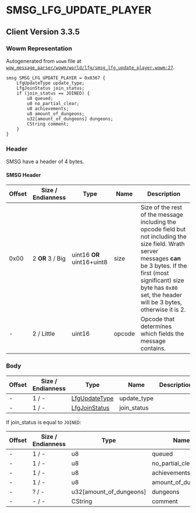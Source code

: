 # SMSG_LFG_UPDATE_PLAYER

## Client Version 3.3.5

### Wowm Representation

Autogenerated from `wowm` file at [`wow_message_parser/wowm/world/lfg/smsg_lfg_update_player.wowm:27`](https://github.com/gtker/wow_messages/tree/main/wow_message_parser/wowm/world/lfg/smsg_lfg_update_player.wowm#L27).
```rust,ignore
smsg SMSG_LFG_UPDATE_PLAYER = 0x0367 {
    LfgUpdateType update_type;
    LfgJoinStatus join_status;
    if (join_status == JOINED) {
        u8 queued;
        u8 no_partial_clear;
        u8 achievements;
        u8 amount_of_dungeons;
        u32[amount_of_dungeons] dungeons;
        CString comment;
    }
}
```
### Header

SMSG have a header of 4 bytes.

#### SMSG Header

| Offset | Size / Endianness | Type   | Name   | Description |
| ------ | ----------------- | ------ | ------ | ----------- |
| 0x00   | 2 **OR** 3 / Big           | uint16 **OR** uint16+uint8 | size | Size of the rest of the message including the opcode field but not including the size field. Wrath server messages **can** be 3 bytes. If the first (most significant) size byte has `0x80` set, the header will be 3 bytes, otherwise it is 2.|
| -      | 2 / Little| uint16 | opcode | Opcode that determines which fields the message contains. |

### Body

| Offset | Size / Endianness | Type | Name | Description | Comment |
| ------ | ----------------- | ---- | ---- | ----------- | ------- |
| - | 1 / - | [LfgUpdateType](lfgupdatetype.md) | update_type |  |  |
| - | 1 / - | [LfgJoinStatus](lfgjoinstatus.md) | join_status |  |  |

If join_status is equal to `JOINED`:

| Offset | Size / Endianness | Type | Name | Description | Comment |
| ------ | ----------------- | ---- | ---- | ----------- | ------- |
| - | 1 / - | u8 | queued |  |  |
| - | 1 / - | u8 | no_partial_clear |  |  |
| - | 1 / - | u8 | achievements |  |  |
| - | 1 / - | u8 | amount_of_dungeons |  |  |
| - | ? / - | u32[amount_of_dungeons] | dungeons |  |  |
| - | - / - | CString | comment |  |  |

